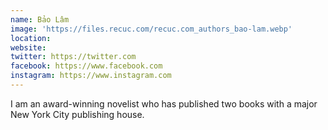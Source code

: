 ```yaml
---
name: Bảo Lâm
image: 'https://files.recuc.com/recuc.com_authors_bao-lam.webp'
location:
website:
twitter: https://twitter.com
facebook: https://www.facebook.com
instagram: https://www.instagram.com
---
```

I am an award-winning novelist who has published two books with a major New York City publishing house.
